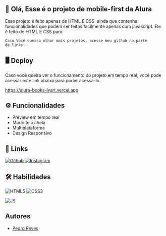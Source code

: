 ## 👋 Olá, Esse é o projeto de mobile-first da Alura

Esse projeto é feito apenas de HTML E CSS, ainda que contenha
funcionalidades que podem ser feitas facilmente apenas com javascript.
Ele é feito de HTML E CSS puro

    Caso Você queira olhar mais projetos, acesse meu github na parte
    de links.

##  🖥️ Deploy

Caso você queira ver o funcionamento do projeto em tempo real, você
pode acessar este link abaixo para poder acessa-lo.

https://alura-books-lyart.vercel.app


##  ⚙️ Funcionalidades

- Preview em tempo real
- Modo tela cheia
- Multiplataforma
- Design Responsivo



## 🔗 Links
[![Github](https://img.shields.io/badge/GitHub-100000?style=for-the-badge&logo=github&logoColor=white)](https://github.com/PedroReves)
[![Instagram](https://img.shields.io/badge/Instagram-E4405F?style=for-the-badge&logo=instagram&logoColor=white)](https://www.instagram.com/pedroreves_)



## 🛠 Habilidades
![HTML5](https://img.shields.io/badge/HTML5-E34F26?style=for-the-badge&logo=html5&logoColor=white
)
![CSS3](https://img.shields.io/badge/CSS3-1572B6?style=for-the-badge&logo=css3&logoColor=white
)

![JS](https://img.shields.io/badge/JavaScript-323330?style=for-the-badge&logo=javascript&logoColor=F7DF1E
)


## Autores

- [Pedro Reves](https://www.github.com/PedroReves)

